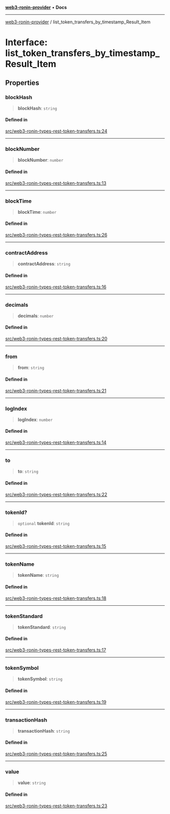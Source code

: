 [**web3-ronin-provider**](../README.md) • **Docs**

***

[web3-ronin-provider](../globals.md) / list\_token\_transfers\_by\_timestamp\_Result\_Item

# Interface: list\_token\_transfers\_by\_timestamp\_Result\_Item

## Properties

### blockHash

> **blockHash**: `string`

#### Defined in

[src/web3-ronin-types-rest-token-transfers.ts:24](https://github.com/chuacw/web3-ronin-provider/blob/7646ce38176c1dab59363eef0869f2efa34d498b/src/web3-ronin-types-rest-token-transfers.ts#L24)

***

### blockNumber

> **blockNumber**: `number`

#### Defined in

[src/web3-ronin-types-rest-token-transfers.ts:13](https://github.com/chuacw/web3-ronin-provider/blob/7646ce38176c1dab59363eef0869f2efa34d498b/src/web3-ronin-types-rest-token-transfers.ts#L13)

***

### blockTime

> **blockTime**: `number`

#### Defined in

[src/web3-ronin-types-rest-token-transfers.ts:26](https://github.com/chuacw/web3-ronin-provider/blob/7646ce38176c1dab59363eef0869f2efa34d498b/src/web3-ronin-types-rest-token-transfers.ts#L26)

***

### contractAddress

> **contractAddress**: `string`

#### Defined in

[src/web3-ronin-types-rest-token-transfers.ts:16](https://github.com/chuacw/web3-ronin-provider/blob/7646ce38176c1dab59363eef0869f2efa34d498b/src/web3-ronin-types-rest-token-transfers.ts#L16)

***

### decimals

> **decimals**: `number`

#### Defined in

[src/web3-ronin-types-rest-token-transfers.ts:20](https://github.com/chuacw/web3-ronin-provider/blob/7646ce38176c1dab59363eef0869f2efa34d498b/src/web3-ronin-types-rest-token-transfers.ts#L20)

***

### from

> **from**: `string`

#### Defined in

[src/web3-ronin-types-rest-token-transfers.ts:21](https://github.com/chuacw/web3-ronin-provider/blob/7646ce38176c1dab59363eef0869f2efa34d498b/src/web3-ronin-types-rest-token-transfers.ts#L21)

***

### logIndex

> **logIndex**: `number`

#### Defined in

[src/web3-ronin-types-rest-token-transfers.ts:14](https://github.com/chuacw/web3-ronin-provider/blob/7646ce38176c1dab59363eef0869f2efa34d498b/src/web3-ronin-types-rest-token-transfers.ts#L14)

***

### to

> **to**: `string`

#### Defined in

[src/web3-ronin-types-rest-token-transfers.ts:22](https://github.com/chuacw/web3-ronin-provider/blob/7646ce38176c1dab59363eef0869f2efa34d498b/src/web3-ronin-types-rest-token-transfers.ts#L22)

***

### tokenId?

> `optional` **tokenId**: `string`

#### Defined in

[src/web3-ronin-types-rest-token-transfers.ts:15](https://github.com/chuacw/web3-ronin-provider/blob/7646ce38176c1dab59363eef0869f2efa34d498b/src/web3-ronin-types-rest-token-transfers.ts#L15)

***

### tokenName

> **tokenName**: `string`

#### Defined in

[src/web3-ronin-types-rest-token-transfers.ts:18](https://github.com/chuacw/web3-ronin-provider/blob/7646ce38176c1dab59363eef0869f2efa34d498b/src/web3-ronin-types-rest-token-transfers.ts#L18)

***

### tokenStandard

> **tokenStandard**: `string`

#### Defined in

[src/web3-ronin-types-rest-token-transfers.ts:17](https://github.com/chuacw/web3-ronin-provider/blob/7646ce38176c1dab59363eef0869f2efa34d498b/src/web3-ronin-types-rest-token-transfers.ts#L17)

***

### tokenSymbol

> **tokenSymbol**: `string`

#### Defined in

[src/web3-ronin-types-rest-token-transfers.ts:19](https://github.com/chuacw/web3-ronin-provider/blob/7646ce38176c1dab59363eef0869f2efa34d498b/src/web3-ronin-types-rest-token-transfers.ts#L19)

***

### transactionHash

> **transactionHash**: `string`

#### Defined in

[src/web3-ronin-types-rest-token-transfers.ts:25](https://github.com/chuacw/web3-ronin-provider/blob/7646ce38176c1dab59363eef0869f2efa34d498b/src/web3-ronin-types-rest-token-transfers.ts#L25)

***

### value

> **value**: `string`

#### Defined in

[src/web3-ronin-types-rest-token-transfers.ts:23](https://github.com/chuacw/web3-ronin-provider/blob/7646ce38176c1dab59363eef0869f2efa34d498b/src/web3-ronin-types-rest-token-transfers.ts#L23)

